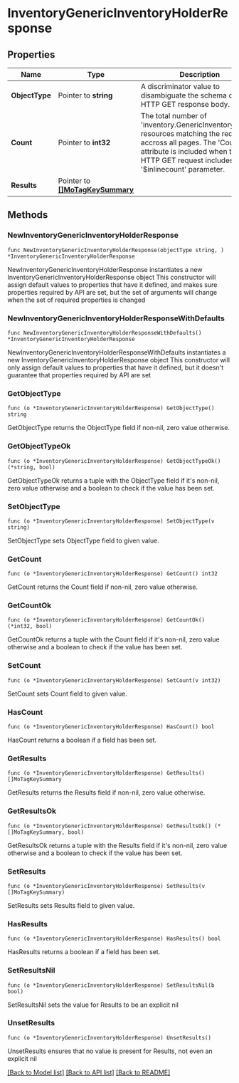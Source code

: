 # InventoryGenericInventoryHolderResponse

## Properties

Name | Type | Description | Notes
------------ | ------------- | ------------- | -------------
**ObjectType** | Pointer to **string** | A discriminator value to disambiguate the schema of a HTTP GET response body. | 
**Count** | Pointer to **int32** | The total number of &#39;inventory.GenericInventoryHolder&#39; resources matching the request, accross all pages. The &#39;Count&#39; attribute is included when the HTTP GET request includes the &#39;$inlinecount&#39; parameter. | [optional] 
**Results** | Pointer to [**[]MoTagKeySummary**](MoTagKeySummary.md) |  | [optional] 

## Methods

### NewInventoryGenericInventoryHolderResponse

`func NewInventoryGenericInventoryHolderResponse(objectType string, ) *InventoryGenericInventoryHolderResponse`

NewInventoryGenericInventoryHolderResponse instantiates a new InventoryGenericInventoryHolderResponse object
This constructor will assign default values to properties that have it defined,
and makes sure properties required by API are set, but the set of arguments
will change when the set of required properties is changed

### NewInventoryGenericInventoryHolderResponseWithDefaults

`func NewInventoryGenericInventoryHolderResponseWithDefaults() *InventoryGenericInventoryHolderResponse`

NewInventoryGenericInventoryHolderResponseWithDefaults instantiates a new InventoryGenericInventoryHolderResponse object
This constructor will only assign default values to properties that have it defined,
but it doesn't guarantee that properties required by API are set

### GetObjectType

`func (o *InventoryGenericInventoryHolderResponse) GetObjectType() string`

GetObjectType returns the ObjectType field if non-nil, zero value otherwise.

### GetObjectTypeOk

`func (o *InventoryGenericInventoryHolderResponse) GetObjectTypeOk() (*string, bool)`

GetObjectTypeOk returns a tuple with the ObjectType field if it's non-nil, zero value otherwise
and a boolean to check if the value has been set.

### SetObjectType

`func (o *InventoryGenericInventoryHolderResponse) SetObjectType(v string)`

SetObjectType sets ObjectType field to given value.


### GetCount

`func (o *InventoryGenericInventoryHolderResponse) GetCount() int32`

GetCount returns the Count field if non-nil, zero value otherwise.

### GetCountOk

`func (o *InventoryGenericInventoryHolderResponse) GetCountOk() (*int32, bool)`

GetCountOk returns a tuple with the Count field if it's non-nil, zero value otherwise
and a boolean to check if the value has been set.

### SetCount

`func (o *InventoryGenericInventoryHolderResponse) SetCount(v int32)`

SetCount sets Count field to given value.

### HasCount

`func (o *InventoryGenericInventoryHolderResponse) HasCount() bool`

HasCount returns a boolean if a field has been set.

### GetResults

`func (o *InventoryGenericInventoryHolderResponse) GetResults() []MoTagKeySummary`

GetResults returns the Results field if non-nil, zero value otherwise.

### GetResultsOk

`func (o *InventoryGenericInventoryHolderResponse) GetResultsOk() (*[]MoTagKeySummary, bool)`

GetResultsOk returns a tuple with the Results field if it's non-nil, zero value otherwise
and a boolean to check if the value has been set.

### SetResults

`func (o *InventoryGenericInventoryHolderResponse) SetResults(v []MoTagKeySummary)`

SetResults sets Results field to given value.

### HasResults

`func (o *InventoryGenericInventoryHolderResponse) HasResults() bool`

HasResults returns a boolean if a field has been set.

### SetResultsNil

`func (o *InventoryGenericInventoryHolderResponse) SetResultsNil(b bool)`

 SetResultsNil sets the value for Results to be an explicit nil

### UnsetResults
`func (o *InventoryGenericInventoryHolderResponse) UnsetResults()`

UnsetResults ensures that no value is present for Results, not even an explicit nil

[[Back to Model list]](../README.md#documentation-for-models) [[Back to API list]](../README.md#documentation-for-api-endpoints) [[Back to README]](../README.md)



